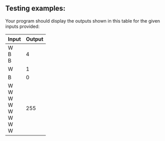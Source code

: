## Testing examples:

Your program should display the outputs shown in this table for the given
inputs provided:

| Input                                | Output |
|--------------------------------------|--------|
| W<br>B<br>B                          | 4      |
| W                                    | 1      |
| B                                    | 0      |
| W<br>W<br>W<br>W<br>W<br>W<br>W<br>W | 255    |
